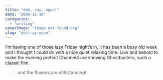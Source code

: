 ```yaml
---
title: "doh, ray, egon!"
date: "2005-11-18"
categories: 
  - "writing"
coverImage: "image-not-found.png"
slug: "doh-ray-egon"
---
```


I’m having one of those lazy Friday night’s in, it has been a busy old week and I thought I could do with a nice quiet relaxing time. Low and behold to make the evening prefect Channel4 are showing Ghostbusters, such a classic film.

> and the flowers are still standing!

